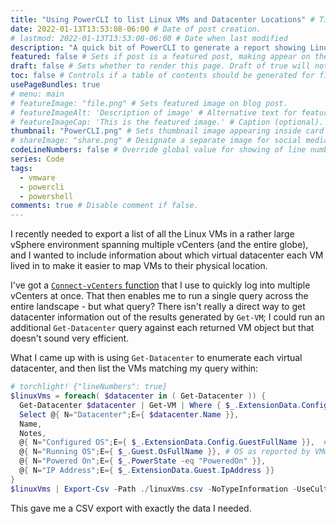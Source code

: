 ```yaml
---
title: "Using PowerCLI to list Linux VMs and Datacenter Locations" # Title of the blog post.
date: 2022-01-13T13:53:08-06:00 # Date of post creation.
# lastmod: 2022-01-13T13:53:08-06:00 # Date when last modified
description: "A quick bit of PowerCLI to generate a report showing Linux VMs and their datacenter locations." # Description used for search engine.
featured: false # Sets if post is a featured post, making appear on the home page side bar.
draft: false # Sets whether to render this page. Draft of true will not be rendered.
toc: false # Controls if a table of contents should be generated for first-level links automatically.
usePageBundles: true
# menu: main
# featureImage: "file.png" # Sets featured image on blog post.
# featureImageAlt: 'Description of image' # Alternative text for featured image.
# featureImageCap: 'This is the featured image.' # Caption (optional).
thumbnail: "PowerCLI.png" # Sets thumbnail image appearing inside card on homepage.
# shareImage: "share.png" # Designate a separate image for social media sharing.
codeLineNumbers: false # Override global value for showing of line numbers within code block.
series: Code
tags:
  - vmware
  - powercli
  - powershell
comments: true # Disable comment if false.
---
```


I recently needed to export a list of all the Linux VMs in a rather large vSphere environment spanning multiple vCenters (and the entire globe), and I wanted to include information about which virtual datacenter each VM lived in to make it easier to map VMs to their physical location.

I've got a [`Connect-vCenters` function](/logging-in-to-multiple-vcenter-servers-at-once-with-powercli/) that I use to quickly log into multiple vCenters at once. That then enables me to run a single query across the entire landscape - but what query? There isn't really a direct way to get datacenter information out of the results generated by `Get-VM`; I could run an additional `Get-Datacenter` query against each returned VM object but that doesn't sound very efficient.

What I came up with is using `Get-Datacenter` to enumerate each virtual datacenter, and then list the VMs matching my query within:

```powershell
# torchlight! {"lineNumbers": true}
$linuxVms = foreach( $datacenter in ( Get-Datacenter )) {
  Get-Datacenter $datacenter | Get-VM | Where { $_.ExtensionData.Config.GuestFullName -notmatch "win" -and $_.Name -notmatch "vcls" } | `
  Select @{ N="Datacenter";E={ $datacenter.Name }},
  Name,
  Notes,
  @{ N="Configured OS";E={ $_.ExtensionData.Config.GuestFullName }},  # OS based on the .vmx configuration
  @{ N="Running OS";E={ $_.Guest.OsFullName }}, # OS as reported by VMware Tools
  @{ N="Powered On";E={ $_.PowerState -eq "PoweredOn" }},
  @{ N="IP Address";E={ $_.ExtensionData.Guest.IpAddress }}
}
$linuxVms | Export-Csv -Path ./linuxVms.csv -NoTypeInformation -UseCulture
```

This gave me a CSV export with exactly the data I needed.
